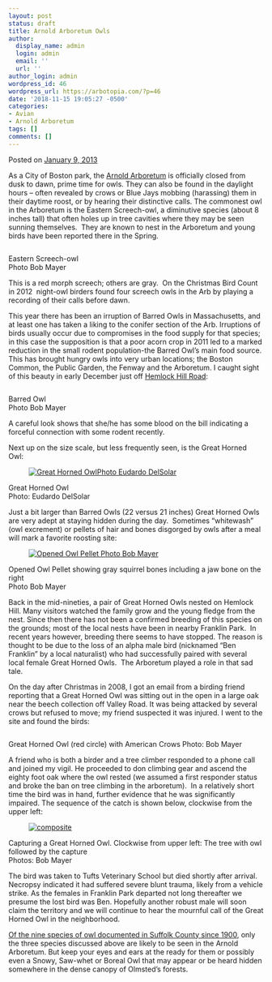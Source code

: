 ```yaml
---
layout: post
status: draft
title: Arnold Arboretum Owls
author:
  display_name: admin
  login: admin
  email: ''
  url: ''
author_login: admin
wordpress_id: 46
wordpress_url: https://arbotopia.com/?p=46
date: '2018-11-15 19:05:27 -0500'
categories:
- Avian
- Arnold Arboretum
tags: []
comments: []
---
```




<p>Posted on&nbsp;<a href="https://web.archive.org/web/20150905210114/http://www.arbotopia.com/arnold-arboretum-owls/">January 9, 2013</a></p>





<p>As a City of Boston park, the&nbsp;<a href="http://www.arboretum.harvard.edu:80/">Arnold Arboretum</a>&nbsp;is officially closed from dusk to dawn, prime time for owls. They can also be found in the daylight hours &ndash; often revealed by crows or Blue Jays mobbing (harassing) them in their daytime roost, or by hearing their distinctive calls. The commonest owl in the Arboretum is the Eastern Screech-owl, a diminutive species (about 8 inches tall) that often holes up in tree cavities where they may be seen sunning themselves.&nbsp; They are known to nest in the Arboretum and young birds have been reported there in the Spring.</p>


<p><!-- wp:image {"id":30,"linkDestination":"custom"} --></p>
<figure class="wp-block-image"><a href="https://web.archive.org/web/20150905210114/http://www.arbotopia.com/arboretums-owls/p1290535/"><img src="https://web.archive.org/web/20150905210114im_/http://www.arbotopia.com/wp-content/uploads/2012/12/P1290535-1024x917.jpg" alt="" class="wp-image-30"/></a></figure>





<p>Eastern Screech-owl<br>Photo Bob Mayer</p>





<p>This is a red morph screech; others are gray.&nbsp; On the Christmas Bird Count in 2012&nbsp; night-owl birders found four screech owls in the Arb by playing a recording of their calls before dawn.</p>





<p>This year there has been an irruption of Barred Owls in Massachusetts, and at least one has taken a liking to the conifer section of the Arb. Irruptions of birds usually occur due to compromises in the food supply for that species; in this case the supposition is that a poor acorn crop in 2011 led to a marked reduction in the small rodent population-the Barred Owl&rsquo;s main food source. This has brought hungry owls into very urban locations; the Boston Common, the Public Garden, the Fenway and the Arboretum. I caught sight of this beauty in early December just off&nbsp;<a href="https://web.archive.org/web/20150905210114/http://arboretum.harvard.edu/plants/featured-plants/hemlock-hill/" target="_blank" rel="noreferrer noopener">Hemlock Hill Road</a>:</p>


<p><!-- wp:image {"id":35,"linkDestination":"custom"} --></p>
<figure class="wp-block-image"><a href="https://web.archive.org/web/20150905210114/http://www.arbotopia.com/arnold-arboretum-owls/p1020996-2/"><img src="https://web.archive.org/web/20150905210114im_/http://www.arbotopia.com/wp-content/uploads/2012/12/P1020996-792x1024.jpg" alt="" class="wp-image-35"/></a></figure>





<p>Barred Owl<br>Photo Bob Mayer</p>





<p>A careful look shows that she/he has some blood on the bill indicating a forceful connection with some rodent recently.</p>





<p>Next up on the size scale, but less frequently seen, is the Great Horned Owl:</p>


<p><!-- wp:image {"id":51,"linkDestination":"custom"} --></p>
<figure class="wp-block-image"><a href="https://web.archive.org/web/20150905210114/http://www.arbotopia.com/arnold-arboretum-owls/papa/"><img src="https://web.archive.org/web/20150905210114im_/http://www.arbotopia.com/wp-content/uploads/2012/12/papa.jpg" alt="Great Horned OwlPhoto Eudardo DelSolar" class="wp-image-51"/></a></figure>





<p>Great Horned Owl<br>Photo: Eudardo DelSolar</p>





<p>Just a bit larger than Barred Owls (22 versus 21 inches) Great Horned Owls are very adept at staying hidden during the day.&nbsp; Sometimes &ldquo;whitewash&rdquo; (owl excrement) or pellets of hair and bones disgorged by owls after a meal will mark a favorite roosting site:</p>


<p><!-- wp:image {"id":37,"linkDestination":"custom"} --></p>
<figure class="wp-block-image"><a href="https://web.archive.org/web/20150905210114/http://www.arbotopia.com/arnold-arboretum-owls/p1180833/"><img src="https://web.archive.org/web/20150905210114im_/http://www.arbotopia.com/wp-content/uploads/2012/12/P1180833-1018x1024.jpg" alt="Opened Owl Pellet Photo Bob Mayer" class="wp-image-37"/></a></figure>





<p>Opened Owl Pellet showing gray squirrel bones including a jaw bone on the right<br>Photo Bob Mayer</p>





<p>Back in the mid-nineties, a pair of Great Horned Owls nested on Hemlock Hill. Many visitors watched the family grow and the young fledge from the nest. Since then there has not been a confirmed breeding of this species on the grounds; most of the local nests have been in nearby Franklin Park.&nbsp; In recent years however, breeding there seems to have stopped. The reason is thought to be due to the loss of an alpha male bird (nicknamed &ldquo;Ben Franklin&rdquo; by a local naturalist) who had successfully paired with several local female Great Horned Owls.&nbsp; The Arboretum played a role in that sad tale.</p>





<p>On the day after Christmas in 2008, I got an email from a birding friend reporting that a Great Horned Owl was sitting out in the open in a large oak near the beech collection off Valley Road. It was being attacked by several crows but refused to move; my friend suspected it was injured. I went to the site and found the birds:</p>


<p><!-- wp:image {"id":38,"linkDestination":"custom"} --></p>
<figure class="wp-block-image"><a href="https://web.archive.org/web/20150905210114/http://www.arbotopia.com/arnold-arboretum-owls/p1220371/"><img src="https://web.archive.org/web/20150905210114im_/http://www.arbotopia.com/wp-content/uploads/2012/12/P1220371-995x1024.jpg" alt="" class="wp-image-38"/></a></figure>





<p>Great Horned Owl (red circle) with American Crows Photo: Bob Mayer</p>





<p>A friend who is both a birder and a tree climber responded to a phone call and joined my vigil. He proceeded to don climbing gear and ascend the eighty foot oak where the owl rested (we assumed a first responder status and broke the ban on tree climbing in the arboretum).&nbsp; In a relatively short time the bird was in hand, further evidence that he was significantly impaired. The sequence of the catch is shown below, clockwise from the upper left:</p>


<p><!-- wp:image {"id":56,"linkDestination":"custom"} --></p>
<figure class="wp-block-image"><a href="https://web.archive.org/web/20150905210114/http://www.arbotopia.com/arnold-arboretum-owls/composite/"><img src="https://web.archive.org/web/20150905210114im_/http://www.arbotopia.com/wp-content/uploads/2013/01/composite.jpg" alt="composite" class="wp-image-56"/></a></figure>





<p>Capturing a Great Horned Owl. Clockwise from upper left: The tree with owl followed by the capture<br>Photos: Bob Mayer</p>





<p>The bird was taken to Tufts Veterinary School but died shortly after arrival. Necropsy indicated it had suffered severe blunt trauma, likely from a vehicle strike. As the females in Franklin Park departed not long thereafter we presume the lost bird was Ben. Hopefully another robust male will soon claim the territory and we will continue to hear the mournful call of the Great Horned Owl in the neighborhood.</p>





<p><a href="https://web.archive.org/web/20150905210114/http://ebird.org/ebird/GuideMe?step=saveChoices&amp;getLocations=counties&amp;parentState=US-MA&amp;bMonth=01&amp;bYear=1900&amp;eMonth=12&amp;eYear=2013&amp;reportType=location&amp;counties=US-MA-025&amp;continue.x=24&amp;continue.y=12" target="_blank" rel="noreferrer noopener">Of the nine species of owl documented in Suffolk County since 1900</a>,&nbsp;only the three species discussed above are likely to be seen in the Arnold Arboretum. But keep your eyes and ears at the ready for them or possibly even a Snowy, Saw-whet or Boreal Owl that may appear or be heard hidden somewhere in the dense canopy of Olmsted&rsquo;s forests.</p>


